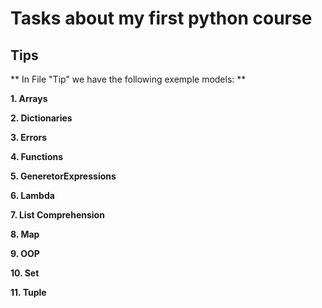 # Tasks about my first python course

## Tips

** In File "Tip" we have the following exemple models: **

**1. Arrays**

**2. Dictionaries**

**3. Errors**

**4. Functions**

**5. GeneretorExpressions**

**6. Lambda**

**7. List Comprehension**

**8. Map**

**9. OOP**

**10. Set**

**11. Tuple**

